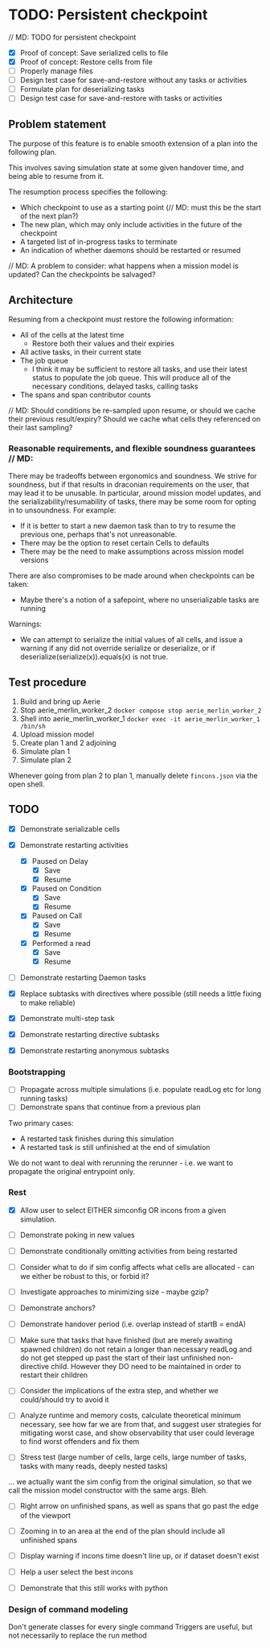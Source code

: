 # TODO: Persistent checkpoint
// MD: TODO for persistent checkpoint

- [x] Proof of concept: Save serialized cells to file
- [x] Proof of concept: Restore cells from file
- [ ] Properly manage files
- [ ] Design test case for save-and-restore without any tasks or activities
- [ ] Formulate plan for deserializing tasks
- [ ] Design test case for save-and-restore with tasks or activities

## Problem statement
The purpose of this feature is to enable smooth extension of a plan into the following plan.

This involves saving simulation state at some given handover time, and being able to resume from it.

The resumption process specifies the following:
- Which checkpoint to use as a starting point (// MD: must this be the start of the next plan?)
- The new plan, which may only include activities in the future of the checkpoint
- A targeted list of in-progress tasks to terminate
- An indication of whether daemons should be restarted or resumed

// MD: A problem to consider: what happens when a mission model is updated? Can the checkpoints be salvaged?

## Architecture
Resuming from a checkpoint must restore the following information:
- All of the cells at the latest time
  - Restore both their values and their expiries
- All active tasks, in their current state
- The job queue
  - I think it may be sufficient to restore all tasks, and use their latest status to populate the job queue.
    This will produce all of the necessary conditions, delayed tasks, calling tasks
- The spans and span contributor counts

// MD: Should conditions be re-sampled upon resume, or should we cache their previous result/expiry? Should we cache what cells they referenced on their last sampling?


### Reasonable requirements, and flexible soundness guarantees // MD:
There may be tradeoffs between ergonomics and soundness. We strive for soundness, but if that results in draconian
requirements on the user, that may lead it to be unusable. In particular, around mission model updates, and the
serializability/resumability of tasks, there may be some room for opting in to unsoundness. For example:
- If it is better to start a new daemon task than to try to resume the previous one, perhaps that's not unreasonable.
- There may be the option to reset certain Cells to defaults
- There may be the need to make assumptions across mission model versions

There are also compromises to be made around when checkpoints can be taken:
- Maybe there's a notion of a safepoint, where no unserializable tasks are running

Warnings:
- We can attempt to serialize the initial values of all cells, and issue a warning if any did not override serialize or deserialize, or if deserialize(serialize(x)).equals(x) is not true. 

## Test procedure

1. Build and bring up Aerie
2. Stop aerie_merlin_worker_2 `docker compose stop aerie_merlin_worker_2`
3. Shell into aerie_merlin_worker_1 `docker exec -it aerie_merlin_worker_1 /bin/sh`
4. Upload mission model
5. Create plan 1 and 2 adjoining
6. Simulate plan 1
7. Simulate plan 2

Whenever going from plan 2 to plan 1, manually delete `fincons.json` via the open shell.


## TODO

- [x] Demonstrate serializable cells
- [X] Demonstrate restarting activities
  - [x] Paused on Delay
    - [x] Save
    - [x] Resume
  - [x] Paused on Condition
    - [x] Save
    - [x] Resume
  - [x] Paused on Call
    - [x] Save
    - [x] Resume
  - [x] Performed a read
    - [x] Save
    - [x] Resume
- [ ] Demonstrate restarting Daemon tasks
- [x] Replace subtasks with directives where possible (still needs a little fixing to make reliable)
- [x] Demonstrate multi-step task
- [x] Demonstrate restarting directive subtasks

- [x] Demonstrate restarting anonymous subtasks

### Bootstrapping
- [ ] Propagate across multiple simulations (i.e. populate readLog etc for long running tasks)
- [ ] Demonstrate spans that continue from a previous plan

Two primary cases:
- A restarted task finishes during this simulation
- A restarted task is still unfinished at the end of simulation

We do not want to deal with rerunning the rerunner - i.e. we want to propagate the original entrypoint only.



### Rest

- [x] Allow user to select EITHER simconfig OR incons from a given simulation.

- [ ] Demonstrate poking in new values
- [ ] Demonstrate conditionally omitting activities from being restarted
- [ ] Consider what to do if sim config affects what cells are allocated - can we either be robust to this, or forbid it?
- [ ] Investigate approaches to minimizing size - maybe gzip?
- [ ] Demonstrate anchors?
- [ ] Demonstrate handover period (i.e. overlap instead of startB = endA)
- [ ] Make sure that tasks that have finished (but are merely awaiting spawned children) do not retain a longer than necessary readLog
      and do not get stepped up past the start of their last unfinished non-directive child. However they DO need to be maintained in order
      to restart their children
- [ ] Consider the implications of the extra step, and whether we could/should try to avoid it
- [ ] Analyze runtime and memory costs, calculate theoretical minimum necessary, see how far we are from that, and suggest user strategies for mitigating worst case, and show observability that user could leverage to find worst offenders and fix them
- [ ] Stress test (large number of cells, large cells, large number of tasks, tasks with many reads, deeply nested tasks)

... we actually want the sim config from the original simulation, so that we call the mission model constructor with the same args. Bleh.

- [ ] Right arrow on unfinished spans, as well as spans that go past the edge of the viewport
- [ ] Zooming in to an area at the end of the plan should include all unfinished spans
- [ ] Display warning if incons time doesn't line up, or if dataset doesn't exist
- [ ] Help a user select the best incons

- [ ] Demonstrate that this still works with python


### Design of command modeling

Don't generate classes for every single command
Triggers are useful, but not necessarily to replace the run method


